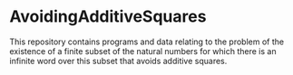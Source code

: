 # AvoidingAdditiveSquares
This repository contains programs and data relating to the problem of the existence of a finite subset of the natural numbers for which there is an infinite word over this subset that avoids additive squares.
